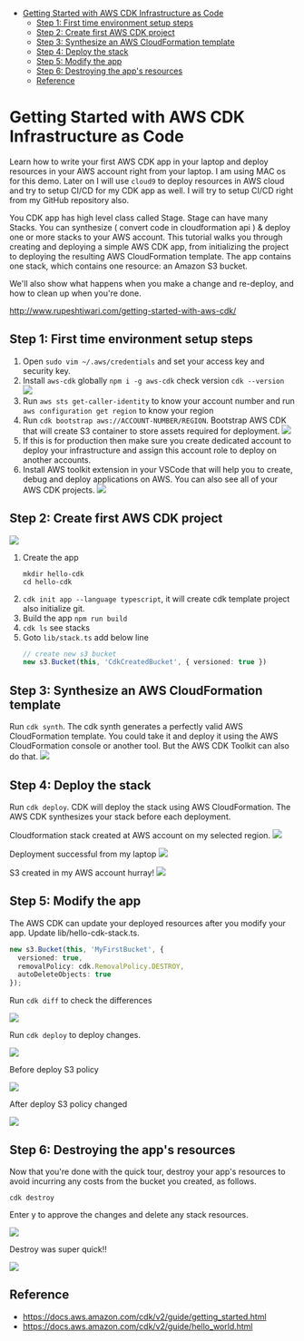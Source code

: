 - [Getting Started with AWS CDK Infrastructure as Code](#getting-started-with-aws-cdk-infrastructure-as-code)
  - [Step 1: First time environment setup steps](#step-1-first-time-environment-setup-steps)
  - [Step 2: Create first AWS CDK project](#step-2-create-first-aws-cdk-project)
  - [Step 3: Synthesize an AWS CloudFormation template](#step-3-synthesize-an-aws-cloudformation-template)
  - [Step 4: Deploy the stack](#step-4-deploy-the-stack)
  - [Step 5: Modify the app](#step-5-modify-the-app)
  - [Step 6: Destroying the app's resources](#step-6-destroying-the-apps-resources)
  - [Reference](#reference)

# Getting Started with AWS CDK Infrastructure as Code

Learn how to write your first AWS CDK app in your laptop and deploy resources in your AWS account right from your laptop. I am using MAC os for this demo. Later on I will use `cloud9` to deploy resources in AWS cloud and try to setup CI/CD for my CDK app as well. I will try to setup CI/CD right from my GitHub repository also.

You CDK app has high level class called Stage. Stage can have many Stacks. You can synthesize ( convert code in cloudformation api ) & deploy one or more stacks to your AWS account. This tutorial walks you through creating and deploying a simple AWS CDK app, from initializing the project to deploying the resulting AWS CloudFormation template. The app contains one stack, which contains one resource: an Amazon S3 bucket.

We'll also show what happens when you make a change and re-deploy, and how to
clean up when you're done.

http://www.rupeshtiwari.com/getting-started-with-aws-cdk/

## Step 1: First time environment setup steps

1. Open `sudo vim ~/.aws/credentials` and set your access key and security key.
2. Install `aws-cdk` globally `npm i -g aws-cdk` check version `cdk --version`
   ![](https://i.imgur.com/1GLQ4HQ.png)
3. Run `aws sts get-caller-identity` to know your account number and run `aws configuration get region` to know your region
4. Run `cdk bootstrap aws://ACCOUNT-NUMBER/REGION`. Bootstrap AWS CDK that will create S3 container to store assets required for deployment.
   ![](https://i.imgur.com/hLKy41D.png)
5. If this is for production then make sure you create dedicated account to deploy your infrastructure and assign this account role to deploy on another accounts.
6. Install AWS toolkit extension in your VSCode that will help you to create, debug and deploy applications on AWS. You can also see all of your AWS CDK projects.
   ![](https://i.imgur.com/PnWnGYm.png)

## Step 2: Create first AWS CDK project

![](https://i.imgur.com/o8TqCRx.png)

1. Create the app
   ```
   mkdir hello-cdk
   cd hello-cdk
   ```
2. `cdk init app --language typescript`, it will create cdk template project also initialize git.
3. Build the app `npm run build`
4. `cdk ls` see stacks
5. Goto `lib/stack.ts` add below line
   ```ts
   // create new s3 bucket
   new s3.Bucket(this, 'CdkCreatedBucket', { versioned: true })
   ```

## Step 3: Synthesize an AWS CloudFormation template

Run `cdk synth`. The cdk synth generates a perfectly valid AWS CloudFormation template. You could take it and deploy it using the AWS CloudFormation console or another tool. But the AWS CDK Toolkit can also do that.
![](https://i.imgur.com/RCbSeON.png)


## Step 4: Deploy the stack

Run `cdk deploy`.  CDK will deploy the stack using AWS CloudFormation. The AWS CDK synthesizes your stack before each deployment. 

Cloudformation stack created at AWS account on my selected region. 
![](https://i.imgur.com/25xqzZV.png)


Deployment successful from my laptop 
![](https://i.imgur.com/B7M2zME.png)


S3 created in my AWS account hurray! 
![](https://i.imgur.com/Ad4Kkgt.png)

## Step 5: Modify the app
The AWS CDK can update your deployed resources after you modify your app. 
Update lib/hello-cdk-stack.ts.
```ts
new s3.Bucket(this, 'MyFirstBucket', {
  versioned: true,
  removalPolicy: cdk.RemovalPolicy.DESTROY,
  autoDeleteObjects: true
});
```

Run `cdk diff` to check the differences

 
![](https://i.imgur.com/qEim9xE.png)

Run `cdk deploy` to deploy changes. 

![](https://i.imgur.com/9Ru1jA3.png)

Before deploy S3 policy 

![](https://i.imgur.com/s5nQ9dh.png)


After deploy S3 policy changed 

![](https://i.imgur.com/YnjOwM1.png)

## Step 6: Destroying the app's resources
Now that you're done with the quick tour, destroy your app's resources to avoid incurring any costs from the bucket you created, as follows.

```
cdk destroy
```
Enter y to approve the changes and delete any stack resources.

![](https://i.imgur.com/S4WOpvE.png)

Destroy was super quick!! 

![](https://i.imgur.com/hGqoN5U.png)
## Reference

- https://docs.aws.amazon.com/cdk/v2/guide/getting_started.html
- https://docs.aws.amazon.com/cdk/v2/guide/hello_world.html

